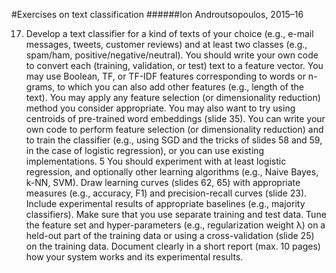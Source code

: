 #Exercises on text classification
######Ion Androutsopoulos, 2015–16

17. Develop a text classifier for a kind of texts of your choice (e.g., e-mail messages, tweets, customer reviews) and at least two classes (e.g., 
spam/ham, positive/negative/neutral). You should write your own code to convert each (training, validation, or test) text to a feature vector. You may 
use Boolean, TF, or TF-IDF features corresponding to words or n-grams, to which you can also add other features (e.g., length of the text). You may 
apply any feature selection (or dimensionality reduction) method you consider appropriate. You may also want to try using centroids of pre-trained word 
embeddings (slide 35). You can write your own code to perform feature selection (or dimensionality reduction) and to train the classifier (e.g., using 
SGD and the tricks of slides 58 and 59, in the case of logistic regression), or you can use existing implementations. 5 You should experiment with at 
least logistic regression, and optionally other learning algorithms (e.g., Naive Bayes, k-NN, SVM). Draw learning curves (slides 62, 65) with 
appropriate measures (e.g., accuracy, F1) and precision-recall curves (slide 23). Include experimental results of appropriate baselines (e.g., majority 
classifiers). Make sure that you use separate training and test data. Tune the feature set and hyper-parameters (e.g., regularization weight λ) on a 
held-out part of the training data or using a cross-validation (slide 25) on the training data. Document clearly in a short report (max. 10 pages) how 
your system works and its experimental results.
